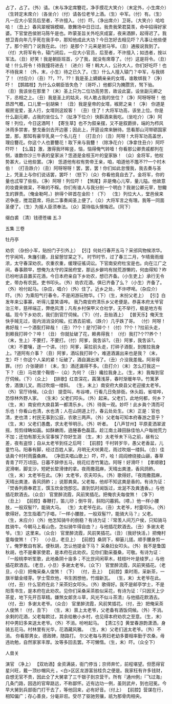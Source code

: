 <!-- { "loadSidebar": true } -->
占了，占了。（外）请。（末与净定席簪花，净手摸花大笑介）（末定外，小生席介）（生转定末席介）（各坐介）（付）请各位老爷上酒。（生）中军。（付）有。（生）凡一应大小官员后至者，不许擅入。（付）吓。（净出席介）卫哥。（大笑介）哈哈哈！（丑上）春风翠幙锦模糊，歌舞场中日日过。我贵我荣君莫羡，命中招得好家婆。下官堂邑侯驸马陈午是也。昨蒙圣旨关外吃庆成宴，夜来酒醉，起得迟了。我想卫青向年几乎死在我手中，那知他成此大功？今日怎好去相见吓？凡事让他些便了。那个把门？说我在此。（付）是那个？元来是驸马爷。（丑）通报说我到了。（付）大将军有令，辕门闭后，一应大小官员，后至者，不许擅入；如违者，按以军法。（丑）好笑！我是朝臣班首，少了我，就没有席尊了。（付）这是将令。（丑）唗！什么将令！待我撞将进去！（进介）呀！韩大人，公孙大人，你们好吃吓！也不待我来！（外，末，小生）待之已久了。（生）什么人擅入辕门？中军，与我绑了！（付应介）（丑）??，??，??！我是圣上嫡嫡亲亲的女壻，谁敢绑我？（净）吓！
【鹊踏枝】为什么众朝臣皆失色？〔哥吓，〕他都只为腌臜货，驽下骀。
（丑）我该坐在那里？（末）圣上只为二位功高劳苦，故设此宴。设坐副元卿之下，丞相之上。（丑）我是圣上的姑夫，何人敢占我的坐位？（净）阿呀呀呀！
他昂昂气概，口儿里一刬胡柴！
（丑）我是皇帝的女壻，椒房之亲！（净）
你道是椒房宠爱，圣人行，女壻则这姣客！
（丑）住了！大将军功高，该坐上位。你是什么副元卿，占我的坐位么？（扯净下位介）快斟酒来我吃。（坐吃介）（净）阿呀！列位，今日这酒呵！
【寄生草】也不为叙亲摆，又不是叙爵排，端的为栉风沐雨多禁害，整戈垂剑去开边塞；因此上，开筵设席来酬待。恁看那山河带砺国家盟，那，那知有豪华乳臭一个名儿在！
（打丑介）（丑）阿呀！大将军功高盖世，理应簪花。你这个人也要簪花！取下来与我簪！（除净花介）（净拿住丑介）阿吓吓吓！
【么篇】激，激得我环眸竖，恼，恼得俺气转噎！你看那公卿贵戚都列在侧，谁数你沙三牛表的皇家派？恁道是金枝玉叶的皇家脉！
（众）金将军，他权势甚大，让他些罢。（净）
恁道他有权有势帝王亲，咱，咱道他不尶不??一个村木伯！
（打丑跌介）（丑）阿呀呀呀！罢，罢，罢！你们如此怠慢我，我去奏与圣上，凭圣上与你们说话罢，罢吓！（怒下）（众）你看他竟自去了。金将军，你的量也忒窄了些些。（净）阿呀！列位吓！
【煞尾】非是俺心儿窄，量儿隘。他故意的妆聋来做呆，不瞅的不睬。你们有谁人与我分剖一个明白？我谢公卿元宰，恕鲰生的罪责。〔俺金勒呵，〕拚得个碎首在金阶！（下）
（生）列位大人，堂邑侯来迟争座，搅混筵席，将此二事奏闻圣上便了。（众）大将军言之有理。我等一同面圣便了。（生）为报人臣须奉法。（众）莫待临头懊悔迟。（同下）

缀白裘 〔清〕钱德苍编 五.3

五集 
三卷
 
牡丹亭
 
劝农
（杂扮小军，贴扮门子引外上）
【引】何处行春开五马？采邠风物候浓华。竹宇闻鸠，朱旛引鹿，且留憩甘棠之下。
时节时节，过了春三二月，乍晴膏雨烟浓，太守春深劝农。农重农重，缓理征徭词讼。下官南安府杜宝是也。向在江广之间，春事颇早，想俺为太守的深居府堂，那远乡僻坞有抛荒游懒的，何由得知？昨已吩咐该县置买花酒，今日本府亲自下乡劝农，想已齐备。（小生吏上）承行无令史，带办有农民。吏书叩头。（外）劝农花酒，俱已齐备了么？（小生）齐备了。（外）吩付起马。（杂应，唱介）（外）住了。近乡之处，不许啰唣。（杂应介）吓。（外）为乘阳气行春令，不是闲游玩物华。（下）（生，末扮父老上）
【引】白发年来公事寡，听得儿童笑语哗。
我乃南安府清乐乡父老便是。恭喜本府太爷官治三年，慈祥端正，弊绝风清；凡有乡村保甲义仓社学，无不举行，极是地方有福。现今下乡劝农，我们到官厅伺候。（下）（付，丑抬酒上）
【普天乐】俺天生快手贼无过，衙内消消没的睃。扛酒去前坡。（跌介）几乎跌了哥。
（付）阿呀！弗好哉！一个酒甏打碎哉！（丑）??个！是?打碎个！（付）??个！?拉前头走，到赖我打碎个？啐！（丑）
你就扯破了花，赖弗得我！
（付）我打?个??养个！（末，生上）不要打，不要打。（付）阿爹，我吿诉?。（丑）阿爹，我吿诉?。（末）不要嚷，逐一个讲。（付）阿爹，渠拉前头走，打碎子酒甏，到推拉我身上。?道阿有介事？（丑）阿爹，酒坛我打碎个，难道酒漏出来也是我？（末，生）吓！你这个人呆的紧！坛破了，酒自漏出来了。（丑）介没我差哉。阿哥得罪。（付）介张硬卵！（末，生）酒还漏得不多。（丑打介）（末）怎么打我这一下？（丑）马坊里个鞍辔--（众）为何？（丑）纔拉我身上。（生，末）我每到官厅伺候。（下）（众上）
【排歌】红杏深花，菖蒲浅芽，春时渐暖年华。竹篱茅舍，酒旗儿叉。雨过吹烟一缕斜。
（生，末上）南安府大庾县父老迎接太老爷。（外）官厅待候。（众合）
提壶叫，布谷喳，行看几日免排衙。休头蹈，省喧哗，恐惊林外野人家。
（生末）父老们叩头。（外）起来。父老们，此地何都，何乡？（生，末）南安府大庾县第一都清乐乡。（外）待我一观。妙吓！此乡眞个清而可乐也！你看山也清，水也清；人在山阴道上行，春云处处生。（末）正是：官也清，吏也清；村民无事到公庭，农歌三两声。（外）父老每可知本府春游之意乎？（生，末）父老们愚蠢，求太老爷明示。（外）听者。
【八声甘州】平原麦洒翠波摇，剪剪绿畴如画。如酥嫩雨，遶塍春色磊苴。趁江南土疎田脉佳怕人户每抛荒力不加；还怕有那无头官事悞了你好生涯
（生，末）太老爷未下马之前，昼有公差，夜有盗惊；自从太老爷到任之后呵：
【前腔】千村转岁华，愚父老香盆，儿童竹马。阳春有脚，经过百姓人家。月明无犬吠黄花，雨过吹烟一缕斜。（合）佳话眞个村村雨露桑麻。
（净田夫唱山歌上）吓，吓，哙！闾阎缭绕接山巓，春草青青了吓万顷田。日暮不辞停五马，桃花红杏竹篱边。阿呀！好滑吓！
【孝顺歌】泥滑喇，脚支沙，短耙长犂滑律的拿。夜雨撒菰麻，天晴出粪渣，香风鸽鲊。
（生，末）太老爷在此。（净）太老爷，农夫叩头。（外）歌得好。『夜雨撒菰麻，天晴出粪渣，香风鸽鲊；』说那粪臭。父老每，他却不知这粪是香的。有诗为证：『焚香列鼎奉君王，馔玉炊金饱卽忘。直到饥时闻饭过，龙涎不及粪渣香。』与他插花飮酒去。（众合）
官里醉流霞，风前笑插花。把俺农夫每俊煞！（净下）
（丑上）
【前腔】春鞭打，笛儿唦；倒牛背，斜阳闪暮鸦。〔嗏，〕他一样小腰肢，一般双髻??，能骑大马。
（生）太老爷在此。（丑）太老爷，村童叩头。（外）歌得好。怎生指着门子唱，『一样小腰肢，一般双髻??，能骑大马？』父老。（生，末应介）（外）他怎知骑牛的倒稳？有诗为证：『常羡人间万户侯，只知骑马胜骑牛。今朝马上看山色，怎似骑牛得自由？』与他插花飮酒去。（丑）多谢太老爷。（生）这里来。（众合）
官里醉流霞，风前笑插花。（丑）〔我好快活，〕把俺村童每俊煞！（下）
（小旦，老旦上）
【前腔】桑阴下，柳篓儿搓。顺手腰身剪一丫。俺罗敷自有家。便秋胡，怎认他提金下马？
采桑妇女叩头。（外）我不是鲁国秋胡，也不是秦家使君，是本府在此劝农。见你们勤采蚕桑，可敬。有诗为证：『一般桃李听笙歌，此地桑阴十亩多；不比世间闲草木，枝枝叶叶是绫罗。』与他插花飮酒去。（老旦，小旦）多谢太老爷。（众下）
官里醉流霞，风前笑插花。（老旦，小旦）把俺采桑人俊煞！（下）
（付，丑上）
【前腔】乘时雨，采新茶，一旗半鎗金缕芽。学士雪炊他，书生困想他，竹烟新瓦。
（生，末）太老爷在此。（付，丑）什么官府在此？采茶妇女叩头。（外）歌得好。我不是邮亭学士，不是阳羡书生，是本府在此劝农。见你们采桑采茶胜似采花，有诗为证：『只因天上少茶星，地下先开百草精。嫌煞女郞贪斗草，风光不似斗茶清』与他插花飮酒去。（付，丑）多谢太老爷。（众合）
官里醉流霞，风前笑插花。（付，丑）把俺采茶人俊煞！（付，丑下）
（生，末）禀上太老爷，父老备有酒饭伺候。（外）不消。余剩的花酒，父老每飮过，其余给散小乡村，也见得本府劝农之至意。（生，末）村中男妇多来送太老爷。（外）不消。吩咐起马。
【清江引】黄堂春游韵潇洒，身骑五花马。村林里有光华，花酒藏风雅。
（生，末）父老们送太老爷。（外）不消。
你看那男女，德政碑，随路打。
尔父老每与男妇老幼多要相率勤于农桑，毋违劝勉，自然家家丰厚。汝等多回去罢。不可懒惰。（生，末）吓。（众仝下）
 
人兽关
 
演官
（净上）
【双劝酒】金资满装，衙门停当；京师奔忙，前程堪望。但愿得官星兴旺，戴一顶纱帽风光
。<白>区区龙游富翁桂负之便是。我家枉有许多钱财，自想无官不贵，因此仝了大舅拿了三千银子到京营干。所有『通州例』『飞过海』几条门路，因选的官卑路远，不称鄙怀。近有边功一例，虽则武弁，到也冠冕。今早大舅到兵部衙门打干去了，等他回来，必有好音。（付上）
【前腔】营谋在行，相知偏广；存心善良，分毫非诳。受尽了驱驰劳攘，祇为那骨肉相央。
